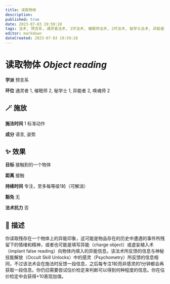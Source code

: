 ```yaml
---
title: 读取物体
description: 
published: true
date: 2023-07-03 19:59:28
tags: 法术, 预言系, 通灵者法术, 1环法术, 催眠师法术, 2环法术, 秘学士法术, 异能者法术, 唤魂师法术
editor: markdown
dateCreated: 2023-07-03 19:59:28
---
```


# **读取物体** *Object reading*

**学派** 预言系 

**环位** 通灵者 1, 催眠师 2, 秘学士 1, 异能者 2, 唤魂师 2

## 🪄 施放

**施法时间** 1 标准动作

**成分** 语言, 姿势

## ✨ 效果 

**目标** 接触到的一个物体 

**距离** 接触  

**持续时间** 专注，至多每等级1轮（可解消） 

**豁免** 无

**法术抗力** 否

## 📖 描述

你读取残存在一个物体上的异能印象，这可能是物品存在的历史中遭遇的事件所残留下的情绪和精神，或者也可能是填写异能（charge object）或虚妄植入术（implant false reading）向物体内填入的异能信息。该法术所反馈的信息与神秘技能解放（Occult Skill Unlocks）中的感灵（Psychometry）所反馈的信息相同，不过该法术会在施法时反馈一段信息，之后每专注1轮而非感灵的1分钟都会再获取一段信息。你仍旧需要尝试估价检定来判断可以得到何种程度的信息。你在估价检定中会获得+10表现加值。
    